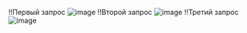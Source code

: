 !!Первый запрос
![image](https://user-images.githubusercontent.com/58917370/165915779-ca774e51-9b93-44be-add1-160e4fdada1a.png)
!!Второй запрос
![image](https://user-images.githubusercontent.com/58917370/165916139-66b0ed8b-2976-4b5c-a634-0c2f9f803f54.png)
!!Третий запрос
![image](https://user-images.githubusercontent.com/58917370/165916615-1883120e-b996-4e19-87e5-5dea516639bd.png)
